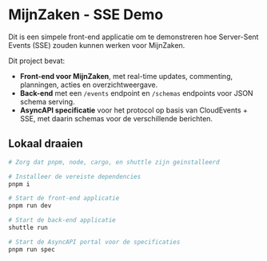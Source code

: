 # MijnZaken - SSE Demo

Dit is een simpele front-end applicatie om te demonstreren hoe Server-Sent Events (SSE) zouden kunnen werken voor MijnZaken.

Dit project bevat:

- **Front-end voor MijnZaken**, met real-time updates, commenting, planningen, acties en overzichtweergave.
- **Back-end** met een `/events` endpoint en `/schemas` endpoints voor JSON schema serving.
- **AsyncAPI specificatie** voor het protocol op basis van CloudEvents + SSE, met daarin schemas voor de verschillende berichten.

## Lokaal draaien

```sh
# Zorg dat pnpm, node, cargo, en shuttle zijn geinstalleerd

# Installeer de vereiste dependencies
pnpm i

# Start de front-end applicatie
pnpm run dev

# Start de back-end applicatie
shuttle run

# Start de AsyncAPI portal voor de specificaties
pnpm run spec
```

